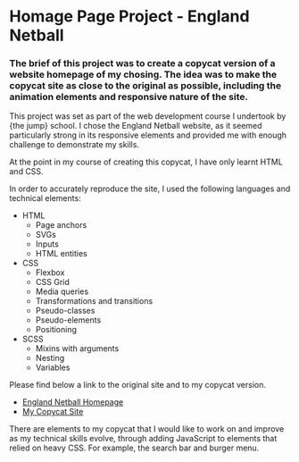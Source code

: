 # Homage Page Project - England Netball

### The brief of this project was to create a copycat version of a website homepage of my chosing. The idea was to make the copycat site as close to the original as possible, including the animation elements and responsive nature of the site.

This project was set as part of the web development course I undertook by {the jump} school. I chose the England Netball website, as it seemed particularly strong in its responsive elements and provided me with enough challenge to demonstrate my skills.

At the point in my course of creating this copycat, I have only learnt HTML and CSS.

In order to accurately reproduce the site, I used the following languages and technical elements:

- HTML
  - Page anchors
  - SVGs
  - Inputs
  - HTML entities
- CSS
  - Flexbox
  - CSS Grid
  - Media queries
  - Transformations and transitions
  - Pseudo-classes
  - Pseudo-elements
  - Positioning
- SCSS
  - Mixins with arguments
  - Nesting
  - Variables

Please find below a link to the original site and to my copycat version.

- <a href="https://www.englandnetball.co.uk" target="_blank">England Netball Homepage</a>
- <a href="https://englandnetball.alexisbeney.co.uk">My Copycat Site</a>

There are elements to my copycat that I would like to work on and improve as my technical skills evolve, through adding JavaScript to elements that relied on heavy CSS. For example, the search bar and burger menu.
